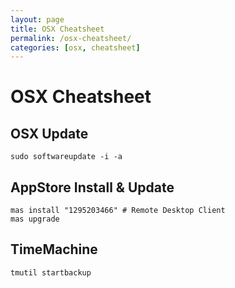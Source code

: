 ```yaml
---
layout: page
title: OSX Cheatsheet
permalink: /osx-cheatsheet/
categories: [osx, cheatsheet]
---
```


# OSX Cheatsheet

## OSX Update

```shell
sudo softwareupdate -i -a
```

## AppStore Install & Update

```shell
mas install "1295203466" # Remote Desktop Client
mas upgrade
```

## TimeMachine

```shell
tmutil startbackup
```
